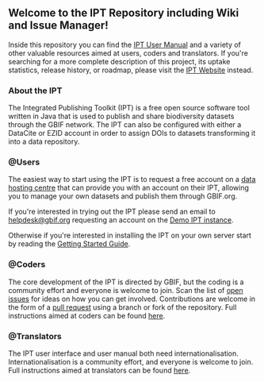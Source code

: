 ## Welcome to the IPT Repository including Wiki and Issue Manager! 

Inside this repository you can find the [IPT User Manual](IPT2ManualNotes.wiki) and a variety of other valuable resources aimed at users, coders and translators. If you're searching for a more complete description of this project, its uptake statistics, release history, or roadmap, please visit the [IPT Website](http://www.gbif.org/ipt) instead.

### About the IPT

The Integrated Publishing Toolkit (IPT) is a free open source software tool written in Java that is used to publish and share biodiversity datasets through the GBIF network. The IPT can also be configured with either a DataCite or EZID account in order to assign DOIs to datasets transforming it into a data repository. 

### @Users

The easiest way to start using the IPT is to request a free account on a [data hosting centre](https://github.com/gbif/ipt/wiki/dataHostingCentres) that can provide you with an account on their IPT, allowing you to manage your own datasets and publish them through GBIF.org. 

If you're interested in trying out the IPT please send an email to helpdesk@gbif.org requesting an account on the [Demo IPT instance](http://ipt.gbif.org). 

Otherwise if you're interested in installing the IPT on your own server start by reading the [Getting Started Guide](https://github.com/gbif/ipt/wiki/IPT2ManualNotes.wiki#getting-started-guide). 

### @Coders 

The core development of the IPT is directed by GBIF, but the coding is a community effort and everyone is welcome to join. Scan the list of [open issues](https://github.com/gbif/ipt/issues) for ideas on how you can get involved. Contributions are welcome in the form of a [pull request](https://help.github.com/articles/creating-a-pull-request/) using a branch or fork of the repository. Full instructions aimed at coders can be found [here](HowToContribute.wiki).

### @Translators

The IPT user interface and user manual both need internationalisation. Internationalisation is a community effort, and everyone is welcome to join. Full instructions aimed at translators can be found [here](HowToTranslate.wiki).
